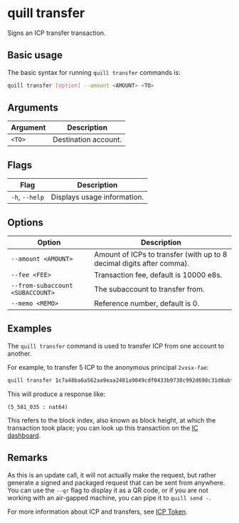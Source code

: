 # quill transfer

Signs an ICP transfer transaction.

## Basic usage

The basic syntax for running `quill transfer` commands is:

``` bash
quill transfer [option] --amount <AMOUNT> <TO>
```

## Arguments

| Argument | Description          |
|----------|----------------------|
| `<TO>`   | Destination account. |

## Flags

| Flag           | Description                 |
|----------------|-----------------------------|
| `-h`, `--help` | Displays usage information. |

## Options

| Option                           | Description                                                           |
|----------------------------------|-----------------------------------------------------------------------|
| `--amount <AMOUNT>`              | Amount of ICPs to transfer (with up to 8 decimal digits after comma). |
| `--fee <FEE>`                    | Transaction fee, default is 10000 e8s.                                |
| `--from-subaccount <SUBACCOUNT>` | The subaccount to transfer from.                                      |
| `--memo <MEMO>`                  | Reference number, default is 0.                                       |

## Examples

The `quill transfer` command is used to transfer ICP from one account to another. 

For example, to transfer 5 ICP to the anonymous principal `2vxsx-fae`:

```sh
quill transfer 1c7a48ba6a562aa9eaa2481a9049cdf0433b9738c992d698c31d8abf89cadc79 --amount 5
```

This will produce a response like:

```candid
(5_581_035 : nat64)
```

This refers to the block index, also known as block height, at which the transaction took place; you can look up this transaction on the [IC dashboard].

## Remarks

As this is an update call, it will not actually make the request, but rather generate a signed and packaged request that can be sent from anywhere. You can use the `--qr` flag to display it as a QR code, or if you are not working with an air-gapped machine, you can pipe it to `quill send -`.

For more information about ICP and transfers, see [ICP Token].

[IC dashboard]: https://dashboard.internetcomputer.org/
[ICP Token]: https://wiki.internetcomputer.org/wiki/ICP_token
